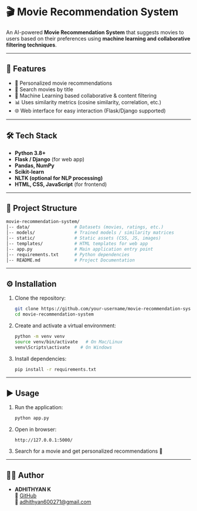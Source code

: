 # 🎬 Movie Recommendation System

An AI-powered **Movie Recommendation System** that suggests movies to users based on their preferences using **machine learning and collaborative filtering techniques**.

---

## 🚀 Features
- 🎥 Personalized movie recommendations  
- 🔎 Search movies by title  
- 🤖 Machine Learning based collaborative & content filtering  
- 📊 Uses similarity metrics (cosine similarity, correlation, etc.)  
- 🌐 Web interface for easy interaction (Flask/Django supported)  

---

## 🛠 Tech Stack
- **Python 3.8+**
- **Flask / Django** (for web app)
- **Pandas, NumPy**
- **Scikit-learn**
- **NLTK (optional for NLP processing)**
- **HTML, CSS, JavaScript** (for frontend)

---

## 📂 Project Structure
```bash
movie-recommendation-system/
│-- data/                 # Datasets (movies, ratings, etc.)
│-- models/               # Trained models / similarity matrices
│-- static/               # Static assets (CSS, JS, images)
│-- templates/            # HTML templates for web app
│-- app.py                # Main application entry point
│-- requirements.txt      # Python dependencies
│-- README.md             # Project Documentation
```

---

## ⚙️ Installation

1. Clone the repository:
   ```bash
   git clone https://github.com/your-username/movie-recommendation-system.git
   cd movie-recommendation-system
   ```

2. Create and activate a virtual environment:
   ```bash
   python -m venv venv
   source venv/bin/activate   # On Mac/Linux
   venv\Scripts\activate    # On Windows
   ```

3. Install dependencies:
   ```bash
   pip install -r requirements.txt
   ```

---

## ▶️ Usage

1. Run the application:
   ```bash
   python app.py
   ```

2. Open in browser:
   ```
   http://127.0.0.1:5000/
   ```

3. Search for a movie and get personalized recommendations 🎉

---


## 👨‍💻 Author

- **ADHITHYAN K**  
  🔗 [GitHub](https://github.com/adiieeey)  
  📧 adhithyan600271@gmail.com
